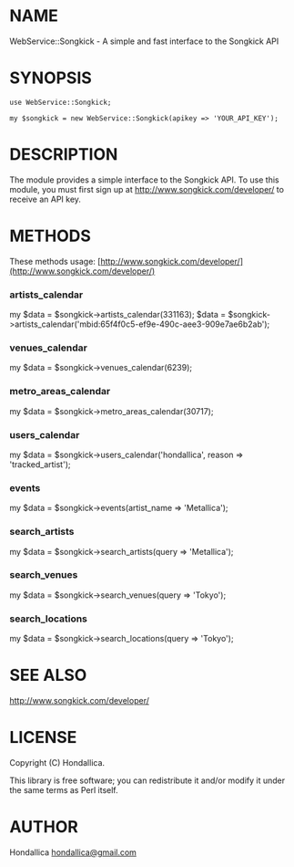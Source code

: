 # NAME

WebService::Songkick - A simple and fast interface to the Songkick API

# SYNOPSIS

    use WebService::Songkick;

    my $songkick = new WebService::Songkick(apikey => 'YOUR_API_KEY');

# DESCRIPTION

The module provides a simple interface to the Songkick API. To use this module, you must first sign up at http://www.songkick.com/developer/ to receive an API key.

# METHODS

These methods usage: [http://www.songkick.com/developer/](http://www.songkick.com/developer/)

### artists\_calendar

my $data = $songkick->artists\_calendar(331163);
$data = $songkick->artists\_calendar('mbid:65f4f0c5-ef9e-490c-aee3-909e7ae6b2ab');

### venues\_calendar

my $data = $songkick->venues\_calendar(6239);

### metro\_areas\_calendar

my $data = $songkick->metro\_areas\_calendar(30717);

### users\_calendar

my $data = $songkick->users\_calendar('hondallica', reason => 'tracked\_artist');

### events

my $data = $songkick->events(artist\_name => 'Metallica');

### search\_artists

my $data = $songkick->search\_artists(query => 'Metallica');

### search\_venues

my $data = $songkick->search\_venues(query => 'Tokyo');

### search\_locations

my $data = $songkick->search\_locations(query => 'Tokyo');

# SEE ALSO

http://www.songkick.com/developer/

# LICENSE

Copyright (C) Hondallica.

This library is free software; you can redistribute it and/or modify
it under the same terms as Perl itself.

# AUTHOR

Hondallica <hondallica@gmail.com>
